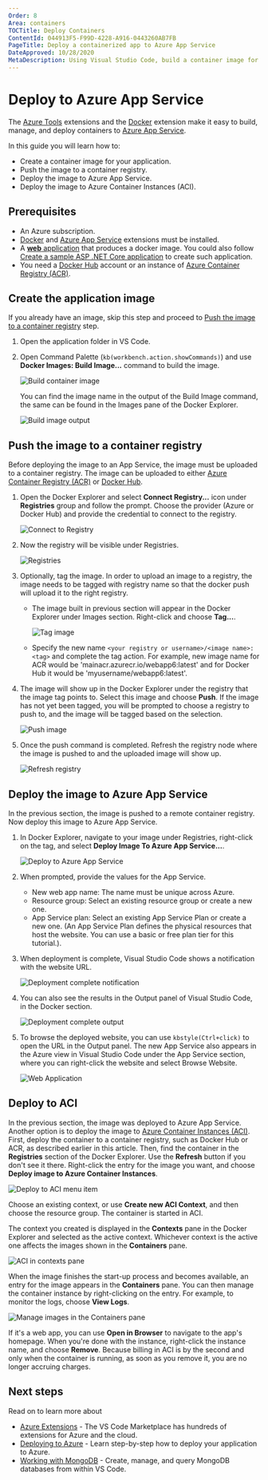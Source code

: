 ```yaml
---
Order: 8
Area: containers
TOCTitle: Deploy Containers
ContentId: 044913F5-F99D-4228-A916-0443260AB7FB
PageTitle: Deploy a containerized app to Azure App Service
DateApproved: 10/28/2020
MetaDescription: Using Visual Studio Code, build a container image for your application, push the image to a container registry, and deploy to Azure App Service.
---
```

# Deploy to Azure App Service

The [Azure Tools](https://marketplace.visualstudio.com/items?itemName=ms-vscode.vscode-node-azure-pack) extensions and the [Docker](https://marketplace.visualstudio.com/items?itemName=ms-azuretools.vscode-docker) extension make it easy to build, manage, and deploy containers to [Azure App Service](https://marketplace.visualstudio.com/items?itemName=ms-azuretools.vscode-azureappservice).

In this guide you will learn how to:

- Create a container image for your application.
- Push the image to a container registry.
- Deploy the image to Azure App Service.
- Deploy the image to Azure Container Instances (ACI).

## Prerequisites

- An Azure subscription.
- [Docker](https://marketplace.visualstudio.com/items?itemName=ms-azuretools.vscode-docker) and [Azure App Service](https://marketplace.visualstudio.com/items?itemName=ms-azuretools.vscode-azureappservice) extensions must be installed.
- A [**web** application](https://learn.microsoft.com/azure/app-service/tutorial-custom-container) that produces a docker image. You could also follow [Create a sample ASP .NET Core application](/docs/containers/quickstart-aspnet-core.md) to create such application.
- You need a [Docker Hub](https://hub.docker.com/) account or an instance of [Azure Container Registry (ACR)](https://learn.microsoft.com/azure/container-registry/container-registry-get-started-portal).

## Create the application image

If you already have an image, skip this step and proceed to [Push the image to a container registry](#push-the-image-to-a-container-registry) step.

1. Open the application folder in VS Code.

2. Open Command Palette (`kb(workbench.action.showCommands)`) and use **Docker Images: Build Image...** command to build the image.

    ![Build container image](images/app-service/command-build-image.png)

    You can find the image name in the output of the Build Image command, the same can be found in the Images pane of the Docker Explorer.

    ![Build image output](images/app-service/terminal-output-build-image.png)

## Push the image to a container registry

Before deploying the image to an App Service, the image must be uploaded to a container registry. The image can be uploaded to either [Azure Container Registry (ACR)](https://learn.microsoft.com/azure/container-registry/container-registry-get-started-portal) or [Docker Hub](https://hub.docker.com/).

1. Open the Docker Explorer and select **Connect Registry...** icon under **Registries** group and follow the prompt. Choose the provider (Azure or Docker Hub) and provide the credential to connect to the registry.

    ![Connect to Registry](images/app-service/explorer-connect-registry.png)

2. Now the registry will be visible under Registries.

   ![Registries](images/app-service/explorer-registries.png)

3. Optionally, tag the image. In order to upload an image to a registry, the image needs to be tagged with registry name so that the docker push will upload it to the right registry.
    - The image built in previous section will appear in the Docker Explorer under Images section. Right-click and choose **Tag...**.

        ![Tag image](images/app-service/explorer-tag-image.png)
    - Specify the new name `<your registry or username>/<image name>:<tag>` and complete the
    tag action. For example, new image name for ACR would be 'mainacr.azurecr.io/webapp6:latest' and for Docker Hub it would be 'myusername/webapp6:latest'.

4. The image will show up in the Docker Explorer under the registry that the image tag points to. Select this image and choose **Push**. If the image has not yet been tagged, you will be prompted to choose a registry to push to, and the image will be tagged based on the selection.

    ![Push image](images/app-service/explorer-push-image.png)

5. Once the push command is completed. Refresh the registry node where the image is pushed to and the uploaded image will show up.

    ![Refresh registry](images/app-service/explorer-refresh-registry.png)

## Deploy the image to Azure App Service

In the previous section, the image is pushed to a remote container registry. Now deploy this image to Azure App Service.

1. In Docker Explorer, navigate to your image under Registries, right-click on the tag, and select **Deploy Image To Azure App Service...**.

    ![Deploy to Azure App Service](images/app-service/explorer-deploy-to-app-service.png)

2. When prompted, provide the values for the App Service.
    - New web app name: The name must be unique across Azure.
    - Resource group: Select an existing resource group or create a new one.
    - App Service plan: Select an existing App Service Plan or create a new one. (An App Service Plan defines the physical resources that host the website. You can use a basic or free plan tier for this tutorial.).

3. When deployment is complete, Visual Studio Code shows a notification with the website URL.

    ![Deployment complete notification](images/app-service/notification-appservice-deployment.png)

4. You can also see the results in the Output panel of Visual Studio Code, in the Docker section.

    ![Deployment complete output](images/app-service/output-appservice-deployment.png)

5. To browse the deployed website, you can use `kbstyle(Ctrl+click)` to open the URL in the Output panel. The new App Service also appears in the Azure view in Visual Studio Code under the App Service section, where you can right-click the website and select Browse Website.

    ![Web Application](images/app-service/webapp-homepage.png)

## Deploy to ACI

In the previous section, the image was deployed to Azure App Service. Another option is to deploy the image to [Azure Container Instances (ACI)](https://azure.microsoft.com/services/container-instances/). First, deploy the container to a container registry, such as Docker Hub or ACR, as described earlier in this article. Then, find the container in the **Registries** section of the Docker Explorer. Use the **Refresh** button if you don't see it there. Right-click the entry for the image you want, and choose **Deploy image to Azure Container Instances**.

![Deploy to ACI menu item](images/app-service/deploy-aci-menu.png)

Choose an existing context, or use **Create new ACI Context**, and then choose the resource group. The container is started in ACI.

The context you created is displayed in the **Contexts** pane in the Docker Explorer and selected as the active context. Whichever context is the active one affects the images shown in the **Containers** pane.

![ACI in contexts pane](images/app-service/deploy-aci-contexts.png)

 When the image finishes the start-up process and becomes available, an entry for the image appears in the **Containers** pane. You can then manage the container instance by right-clicking on the entry. For example, to monitor the logs, choose **View Logs**.

![Manage images in the Containers pane](images/app-service/deploy-aci-containers-pane.png)

If it's a web app, you can use **Open in Browser** to navigate to the app's homepage. When you're done with the instance, right-click the instance name, and choose **Remove**. Because billing in ACI is by the second and only when the container is running, as soon as you remove it, you are no longer accruing charges.

## Next steps

Read on to learn more about

- [Azure Extensions](/docs/azure/extensions.md) - The VS Code Marketplace has hundreds of extensions for Azure and the cloud.
- [Deploying to Azure](/docs/azure/deployment.md) - Learn step-by-step how to deploy your application to Azure.
- [Working with MongoDB](/docs/azure/mongodb.md) - Create, manage, and query MongoDB databases from within VS Code.
